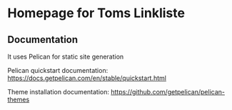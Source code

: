# Homepage for Toms Linkliste

## Documentation

It uses Pelican for static site generation

Pelican quickstart documentation: https://docs.getpelican.com/en/stable/quickstart.html

Theme installation documentation: https://github.com/getpelican/pelican-themes

